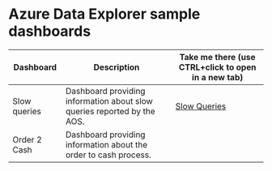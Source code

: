 # Azure Data Explorer sample dashboards


| Dashboard  | Description  | Take me there (use CTRL+click to open in a new tab) |
| ------ | ------ | ------ |
| Slow queries | Dashboard providing information about slow queries reported by the AOS. | [Slow Queries](/dashboards/AzureDataExplorer/SlowQueries") |
| Order 2 Cash | Dashboard providing information about the order to cash process. | |